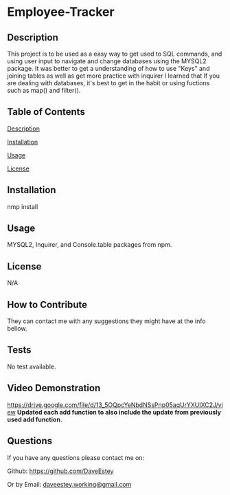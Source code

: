 # Employee-Tracker

## Description
  
This project is to be used as a easy way to get used to SQL commands, and using user input to navigate and change databases using the MYSQL2 package. It was better to get a understanding of how to use "Keys" and joining tables as well as get more practice with inquirer I learned that If you are dealing with databases, it's best to get in the habit or using fuctions such as map() and filter().
  
## Table of Contents
  
[Description](https://github.com/DaveEstey/Employee-Tracker#description) 

[Installation](https://github.com/DaveEstey/Employee-Tracker#installation) 

[Usage](https://github.com/DaveEstey/Employee-Tracker#usage) 

[License](https://github.com/DaveEstey/Employee-Tracker#license) 

## Installation
  
nmp install
  
## Usage
 
MYSQL2, Inquirer, and Console.table packages from npm.

## License
  
N/A

## How to Contribute
  
They can contact me with any suggestions they might have at the info bellow.

## Tests
  
No test available.

## Video Demonstration

https://drive.google.com/file/d/13_5OQpcYeNbdNSsPnp05aqUrYXUIXC2J/view **Updated each add function to also include the update from previously used add function.**

## Questions
  
If you have any questions please contact me on: 

Github: https://github.com/DaveEstey 

Or by Email: daveestey.working@gmail.com
